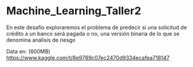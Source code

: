 # Machine_Learning_Taller2
En este desafío exploraremos el problema de predecir si una solicitud de crédito a un banco será pagada o no, una versión binaria de lo que se denomina análisis de riesgo

Data en: (600MB)
https://www.kaggle.com/t/8e9789c07ec2470d9334ecafea718147
